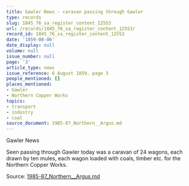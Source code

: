 ```yaml
---
title: Gawler News - caravan passing through Gawler
type: records
slug: 1845_76_sa_register_content_12553
url: /records/1845_76_sa_register_content_12553/
record_id: 1845_76_sa_register_content_12553
date: '1859-08-06'
date_display: null
volume: null
issue_number: null
page: '3'
article_type: news
issue_reference: 6 August 1859, page 3
people_mentioned: []
places_mentioned:
- Gawler
- Northern Copper Works
topics:
- transport
- industry
- coal
source_document: 1985-87_Northern__Argus.md
---
```


Gawler News

Seen passing through Gawler today was a caravan of 24 wagons, each drawn by ten mules, each wagon loaded with coals, timber etc. for the Northern Copper Works.

Source: [1985-87_Northern__Argus.md](/downloads/markdown/1985-87_Northern__Argus.md)
